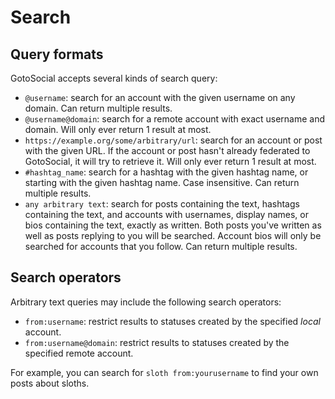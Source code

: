 # Search

## Query formats

GotoSocial accepts several kinds of search query:

- `@username`: search for an account with the given username on any domain. Can return multiple results.
- `@username@domain`: search for a remote account with exact username and domain. Will only ever return 1 result at most.
- `https://example.org/some/arbitrary/url`: search for an account or post with the given URL. If the account or post hasn't already federated to GotoSocial, it will try to retrieve it. Will only ever return 1 result at most.
- `#hashtag_name`: search for a hashtag with the given hashtag name, or starting with the given hashtag name. Case insensitive. Can return multiple results.
- `any arbitrary text`: search for posts containing the text, hashtags containing the text, and accounts with usernames, display names, or bios containing the text, exactly as written. Both posts you've written as well as posts replying to you will be searched. Account bios will only be searched for accounts that you follow. Can return multiple results.

## Search operators

Arbitrary text queries may include the following search operators:

- `from:username`: restrict results to statuses created by the specified *local* account.
- `from:username@domain`: restrict results to statuses created by the specified remote account.

For example, you can search for `sloth from:yourusername` to find your own posts about sloths.
